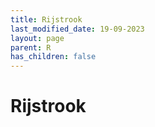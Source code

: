 ```yaml
---
title: Rijstrook
last_modified_date: 19-09-2023
layout: page
parent: R
has_children: false
---
```


Rijstrook
=========

